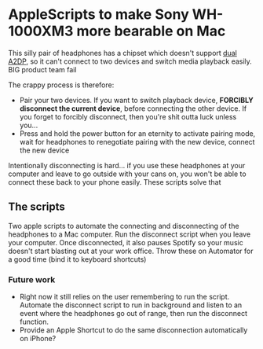 # AppleScripts to make Sony WH-1000XM3 more bearable on Mac

This silly pair of headphones has a chipset which doesn't support [dual A2DP](https://ap.community.sony.com/s/question/0D50B00004xDyCGSA0/why-does-the-wh1000xm3-not-have-multipoint-connection-dual-a2dp?language=en_US), so it can't connect to two devices and switch media playback easily. BIG product team fail

The crappy process is therefore:
- Pair your two devices. If you want to switch playback device, **FORCIBLY disconnect the current device**, before connecting the other device. If you forget to forcibly disconnect, then you're shit outta luck unless you...
- Press and hold the power button for an eternity to activate pairing mode, wait for headphones to renegotiate pairing with the new device, connect the new device

Intentionally disconnecting is hard... if you use these headphones at your computer and leave to go outside with your cans on, you won't be able to connect these back to your phone easily. These scripts solve that

## The scripts

Two apple scripts to automate the connecting and disconnecting of the headphones to a Mac computer. Run the disconnect script when you leave your computer. Once disconnected, it also pauses Spotify so your music doesn't start blasting out at your work office.
Throw these on Automator for a good time (bind it to keyboard shortcuts)


### Future work
- Right now it still relies on the user remembering to run the script. Automate the disconnect script to run in background and listen to an event where the headphones go out of range, then run the disconnect function.
- Provide an Apple Shortcut to do the same disconnection automatically on iPhone?
